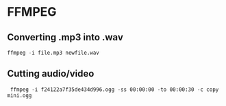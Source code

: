 # FFMPEG

## Converting .mp3 into .wav
`ffmpeg -i file.mp3 newfile.wav`

## Cutting audio/video
` ffmpeg -i f24122a7f35de434d996.ogg -ss 00:00:00 -to 00:00:30 -c copy mini.ogg`
